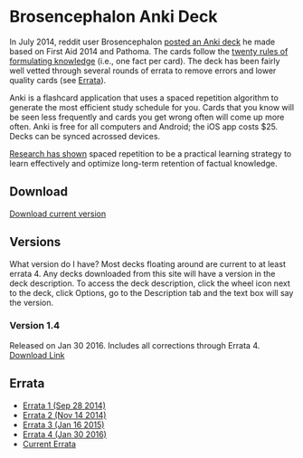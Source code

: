 # Brosencephalon Anki Deck

In July 2014, reddit user Brosencephalon <a href="https://www.reddit.com/r/medicalschool/comments/2b8oia/my_fa2014_path_pharm_fapp_anki_deck/">posted an Anki deck</a> he made based on First Aid 2014 and Pathoma. The cards follow the <a href="https://www.supermemo.com/en/articles/20rules">twenty rules of formulating knowledge</a> (i.e., one fact per card). The deck has been fairly well vetted through several rounds of errata to remove errors and lower quality cards (see <a href="https://github.com/enlightenedchampagne/Brosencephalon/blob/master/README.md#errata">Errata</a>).

Anki is a flashcard application that uses a spaced repetition algorithm to generate the most efficient study schedule for you. Cards that you know will be seen less frequently and cards you get wrong often will come up more often. Anki is free for all computers and Android; the iOS app costs $25. Decks can be synced acrossed devices.

<a href="https://www.ncbi.nlm.nih.gov/pmc/articles/PMC4031794/">Research has shown</a> spaced repetition to be a practical learning strategy to learn effectively and optimize long-term retention of factual knowledge.

## Download

<a href="https://mega.nz/#!Ep5X2DoQ!TZWxU06hgzyYAeRC0jRuFbcwZuDk9rfR8uxrI6Ix8Nk">Download current version</a>

## Versions

What version do I have? Most decks floating around are current to at least errata 4. Any decks downloaded from this site will have a version in the deck description. To access the deck description, click the wheel icon next to the deck, click Options, go to the Description tab and the text box will say the version.

### Version 1.4

Released on Jan 30 2016. Includes all corrections through Errata 4. <a href="https://mega.nz/#!Ep5X2DoQ!TZWxU06hgzyYAeRC0jRuFbcwZuDk9rfR8uxrI6Ix8Nk">Download Link</a>

## Errata
* <a href="https://www.reddit.com/r/medicalschool/comments/2hp1xf/brosencephalon_anki_errata_list_in_progress/">Errata 1 (Sep 28 2014)</a>
* <a href="https://www.reddit.com/r/medicalschool/comments/2m9co2/brosencephalon_anki_errata_thread_pt_2/">Errata 2 (Nov 14 2014)</a>
* <a href="https://www.reddit.com/r/medicalschool/comments/2smdm2/brosencephalon_anki_errata_thread_pt_3/">Errata 3 (Jan 16 2015)</a>
* <a href="https://www.reddit.com/r/medicalschool/comments/43e8mm/brosencephalon_deck_updated_thru_errata_4_posted/">Errata 4 (Jan 30 2016)</a>
* <a href="https://github.com/enlightenedchampagne/Brosencephalon/blob/master/Errata.md">Current Errata</a>
